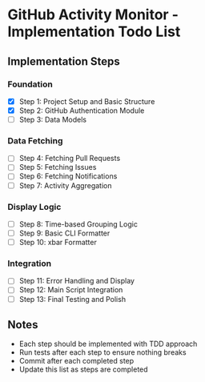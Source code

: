 # GitHub Activity Monitor - Implementation Todo List

## Implementation Steps

### Foundation
- [x] Step 1: Project Setup and Basic Structure
- [x] Step 2: GitHub Authentication Module
- [ ] Step 3: Data Models

### Data Fetching
- [ ] Step 4: Fetching Pull Requests
- [ ] Step 5: Fetching Issues
- [ ] Step 6: Fetching Notifications
- [ ] Step 7: Activity Aggregation

### Display Logic
- [ ] Step 8: Time-based Grouping Logic
- [ ] Step 9: Basic CLI Formatter
- [ ] Step 10: xbar Formatter

### Integration
- [ ] Step 11: Error Handling and Display
- [ ] Step 12: Main Script Integration
- [ ] Step 13: Final Testing and Polish

## Notes
- Each step should be implemented with TDD approach
- Run tests after each step to ensure nothing breaks
- Commit after each completed step
- Update this list as steps are completed